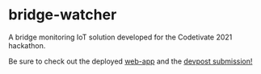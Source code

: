 # bridge-watcher
A bridge monitoring IoT solution developed for the Codetivate 2021 hackathon.

Be sure to check out the deployed [web-app](http://bridgewatcher.centralindia.cloudapp.azure.com/)
and the [devpost submission!](https://devpost.com/software/bridge-watcher) 
